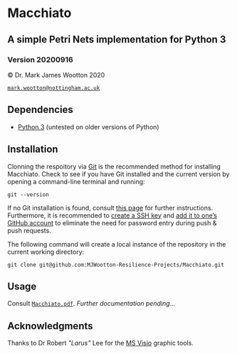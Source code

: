 # Macchiato
## A simple Petri Nets implementation for Python 3
### Version 20200916

© Dr. Mark James Wootton 2020

[`mark.wootton@nottingham.ac.uk`](mailto:mark.wootton@nottingham.ac.uk)

## Dependencies
* [Python 3](https://www.python.org) (untested on older versions of Python)

## Installation
Clonning the respoitory via [Git](https://git-scm.com) is the recommended method for installing Macchiato. Check to see if you have Git installed and the current version by opening a command-line terminal and running:
```
git --version
```
If no Git installation is found, consult [this page](https://git-scm.com/book/en/v2/Getting-Started-Installing-Git) for further instructions. Furthermore, it is recommended to [create a SSH key](https://docs.github.com/en/github/authenticating-to-github/generating-a-new-ssh-key-and-adding-it-to-the-ssh-agent) and [add it to one’s GitHub account](https://docs.github.com/en/github/authenticating-to-github/adding-a-new-ssh-key-to-your-github-account) to eliminate the need for password entry during push & push requests.

The following command will create a local instance of the repository in the current working directory:
```
git clone git@github.com:MJWootton-Resilience-Projects/Macchiato.git
```

## Usage
Consult [`Macchiato.pdf`](Macchiato.pdf). *Further documentation pending...*

## Acknowledgments
Thanks to Dr Robert *"Larus"* Lee for the [MS Visio](https://www.microsoft.com/en/microsoft-365/visio/flowchart-software) graphic tools.
